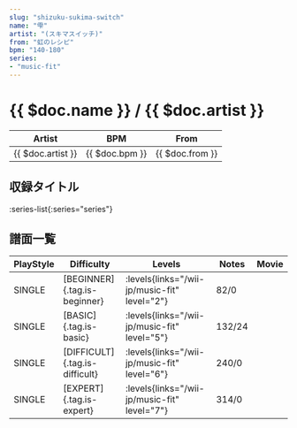 ```yaml
---
slug: "shizuku-sukima-switch"
name: "雫"
artist: "(スキマスイッチ)"
from: "虹のレシピ"
bpm: "140-180"
series:
- "music-fit"
---
```


# {{ $doc.name }} / {{ $doc.artist }}

|Artist|BPM|From|
|------|---|----|
|{{ $doc.artist }}|{{ $doc.bpm }}|{{ $doc.from }}|

## 収録タイトル

:series-list{:series="series"}

## 譜面一覧

|PlayStyle|Difficulty|Levels|Notes|Movie|
|---------|----------|------|-----|-----|
|SINGLE|[BEGINNER]{.tag.is-beginner}|<div class="field is-grouped is-grouped-multiline"> :levels{links="/wii-jp/music-fit" level="2"}</div>|82/0||
|SINGLE|[BASIC]{.tag.is-basic}|<div class="field is-grouped is-grouped-multiline"> :levels{links="/wii-jp/music-fit" level="5"}</div>|132/24||
|SINGLE|[DIFFICULT]{.tag.is-difficult}|<div class="field is-grouped is-grouped-multiline"> :levels{links="/wii-jp/music-fit" level="6"}</div>|240/0||
|SINGLE|[EXPERT]{.tag.is-expert}|<div class="field is-grouped is-grouped-multiline"> :levels{links="/wii-jp/music-fit" level="7"}</div>|314/0||
